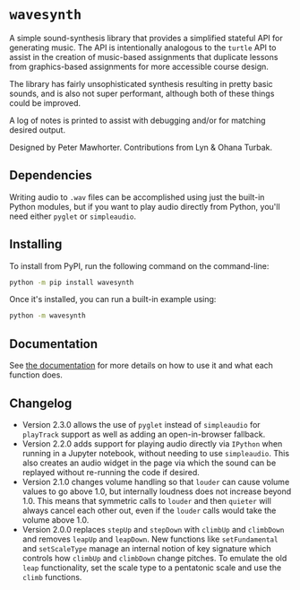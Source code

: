 # `wavesynth`

A simple sound-synthesis library that provides a simplified stateful API
for generating music. The API is intentionally analogous to the `turtle`
API to assist in the creation of music-based assignments that duplicate
lessons from graphics-based assignments for more accessible course
design.

The library has fairly unsophisticated synthesis resulting in pretty
basic sounds, and is also not super performant, although both of these
things could be improved.

A log of notes is printed to assist with debugging and/or for matching
desired output.

Designed by Peter Mawhorter.
Contributions from Lyn & Ohana Turbak.


## Dependencies

Writing audio to `.wav` files can be accomplished using just the built-in
Python modules, but if you want to play audio directly from Python,
you'll need either `pyglet` or `simpleaudio`.


## Installing

To install from PyPI, run the following command on the command-line:

```sh
python -m pip install wavesynth
```

Once it's installed, you can run a built-in example using:

```sh
python -m wavesynth
```


## Documentation

See [the
documentation](https://cs.wellesley.edu/~pmwh/wavesynth/docs/wavesynth)
for more details on how to use it and what each function does.


## Changelog

- Version 2.3.0 allows the use of `pyglet` instead of `simpleaudio` for
    `playTrack` support as well as adding an open-in-browser fallback.
- Version 2.2.0 adds support for playing audio directly via `IPython`
    when running in a Jupyter notebook, without needing to use
    `simpleaudio`. This also creates an audio widget in the page via
    which the sound can be replayed without re-running the code if
    desired.
- Version 2.1.0 changes volume handling so that `louder` can cause volume
    values to go above 1.0, but internally loudness does not increase
    beyond 1.0. This means that symmetric calls to `louder` and then
    `quieter` will always cancel each other out, even if the `louder`
    calls would take the volume above 1.0.
- Version 2.0.0 replaces `stepUp` and `stepDown` with `climbUp` and
    `climbDown` and removes `leapUp` and `leapDown`. New functions like
    `setFundamental` and `setScaleType` manage an internal notion of key
    signature which controls how `climbUp` and `climbDown` change
    pitches. To emulate the old `leap` functionality, set the scale type
    to a pentatonic scale and use the `climb` functions.
